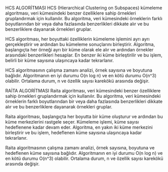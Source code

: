 HCS ALGORİTMASI 
HCS (Hierarchical Clustering on Subspaces) kümeleme algoritması, veri kümesindeki benzer özelliklere sahip örnekleri gruplandırmak için kullanılır. Bu algoritma, veri kümesindeki örneklerin farklı boyutlarından bir veya daha fazlasında benzerlikleri dikkate alır ve bu benzerliklere dayanarak örnekleri gruplar.

HCS algoritması, her boyuttaki özelliklerin kümeleme işlemini ayrı ayrı gerçekleştirir ve ardından bu kümeleme sonuçlarını birleştirir. Algoritma, başlangıçta her örneği ayrı bir küme olarak ele alır ve ardından örnekler arasındaki benzerlikleri hesaplar. En benzer iki küme birleştirilir ve bu işlem, belirli bir küme sayısına ulaşıncaya kadar tekrarlanır.

HCS algoritmasının çalışma zamanı analizi, örnek sayısına ve boyutuna bağlıdır. Algoritmanın en iyi durumu O(n log n) ve en kötü durumu O(n^3) olabilir. Ortalama durum, n ve özellik sayısı karekökü arasında değişir.


RAİTA ALGORİTMASI
Raita algoritması, veri kümesindeki benzer özelliklere sahip örnekleri gruplandırmak için kullanılır. Bu algoritma, veri kümesindeki örneklerin farklı boyutlarından bir veya daha fazlasında benzerlikleri dikkate alır ve bu benzerliklere dayanarak örnekleri gruplar.

Raita algoritması, başlangıçta her boyutta bir küme oluşturur ve ardından bu küme merkezlerini rastgele seçer. Kümeleme işlemi, küme sayısı hedeflenene kadar devam eder. Algoritma, en yakın iki küme merkezini birleştirir ve bu işlem, hedeflenen küme sayısına ulaşıncaya kadar tekrarlanır.

Raita algoritmasının çalışma zamanı analizi, örnek sayısına, boyutuna ve hedeflenen küme sayısına bağlıdır. Algoritmanın en iyi durumu O(n log n) ve en kötü durumu O(n^3) olabilir. Ortalama durum, n ve özellik sayısı karekökü arasında değişir.

